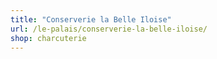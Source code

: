 ```yaml
---
title: "Conserverie la Belle Iloise"
url: /le-palais/conserverie-la-belle-iloise/
shop: charcuterie
---
```

